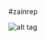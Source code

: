 #zainrep

![alt tag](https://fbcdn-sphotos-g-a.akamaihd.net/hphotos-ak-xpf1/v/t1.0-9/10959511_10200109677780829_2708177485409351944_n.jpg?oh=cecdad6e66878145d764bba5ea0b94ed&oe=55D30967&__gda__=1440003608_52161fdf5b39a5dfce6ece964425d150)
